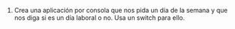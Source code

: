 1. Crea una aplicación por consola que nos pida un día de la semana y que nos diga si es un día laboral o no. Usa un switch para ello.